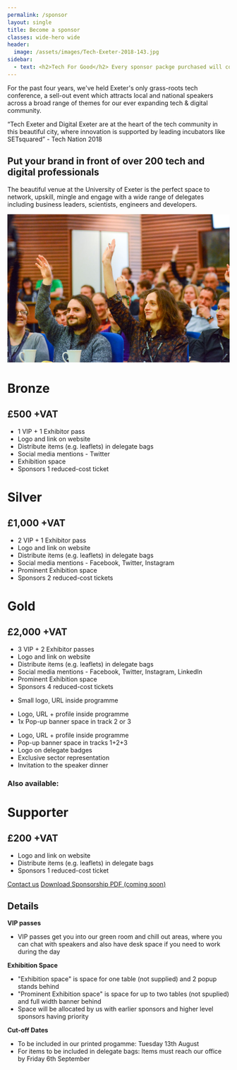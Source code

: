 ```yaml
---
permalink: /sponsor
layout: single
title: Become a sponsor
classes: wide-hero wide
header:
  image: /assets/images/Tech-Exeter-2018-143.jpg
sidebar:
  - text: <h2>Tech For Good</h2> Every sponsor packge purchased will contribute additional tickets into our reduced-cost ticket pool, giving students and those from low-income households easier access to our conference.
---
```


For the past four years, we've held Exeter's only grass-roots tech conference, a sell-out event which attracts local and national speakers across a broad range of themes for our ever expanding tech &amp; digital community.

<div class="notice--info">
“Tech Exeter and Digital Exeter are at
the heart of the tech community in
this beautiful city, where innovation is
supported by leading incubators like
SETsquared” - Tech Nation 2018
</div>

## Put your brand in front of over 200 tech and digital professionals
The beautiful venue at the University of Exeter is the perfect space to network, upskill, mingle and  engage with a wide range of delegates including business leaders, scientists, engineers and developers. 

<img src="/assets/images/sponsor-2.jpg">


<div class="grid-3col no-h-gutter">

<div class="notice--warning bronze">
<h1>Bronze</h1>
<h2>£500 +VAT</h2>
  <ul>
    <li>1 VIP + 1 Exhibitor pass</li>
    <li>Logo and link on website</li>
    <li>Distribute items (e.g. leaflets) in delegate bags</li>
    <li>Social media mentions - Twitter</li>
    <li>Exhibition space</li>
    <li>Sponsors 1 reduced-cost ticket</li>
  </ul>
</div>
<div class="notice silver">
<h1>Silver</h1>
<h2>£1,000 +VAT</h2>
  <ul>
    <li>2 VIP + 1 Exhibitor pass</li>
    <li>Logo and link on website</li>
    <li>Distribute items (e.g. leaflets) in delegate bags</li>
    <li>Social media mentions - Facebook, Twitter, Instagram</li>
    <li>Prominent Exhibition space</li>
    <li>Sponsors 2 reduced-cost tickets</li>
  </ul>
</div>
<div class="notice--success gold">
<h1>Gold</h1>
<h2>£2,000 +VAT</h2>
  <ul>
    <li>3 VIP + 2 Exhibitor passes</li>
    <li>Logo and link on website</li>
    <li>Distribute items (e.g. leaflets) in delegate bags</li>
    <li>Social media mentions - Facebook, Twitter, Instagram, LinkedIn</li>
    <li>Prominent Exhibition space</li>
    <li>Sponsors 4 reduced-cost tickets</li>
  </ul>
</div>

<div class="notice--warning bronze">
  <ul>
    <li>Small logo, URL inside programme</li>
  </ul>
</div>

<div class="notice silver">
  <ul>
    <li class="strong">Logo, URL + profile inside programme</li>
    <li class="strong">1x Pop-up banner space in track 2 or 3</li>
  </ul>
</div>

<div class="notice--success gold">
  <ul>
    <li class="strong">Logo, URL + profile inside programme</li>
    <li class="strong">Pop-up banner space in tracks 1+2+3</li>
    <li class="strong">Logo on delegate badges</li>
    <li class="strong">Exclusive sector representation</li>
    <li class="strong">Invitation to the speaker dinner</li>
  </ul>
</div>

</div>

<h3>Also available:</h3>

<div class="grid-3col no-h-gutter no-collapse">

<div class="notice--warning">
<h1>Supporter</h1>
<h2>£200 +VAT</h2>
  <ul>
    <li>Logo and link on website</li>
    <li>Distribute items (e.g. leaflets) in delegate bags</li>
    <li>Sponsors 1 reduced-cost ticket</li>
  </ul>
</div>
</div>


<a href="/about#contact" class="btn btn--primary">Contact us</a> <a href="#" class="btn btn--primary">Download Sponsorship PDF (coming soon)</a> 

<h2>Details</h2>

<strong>VIP passes</strong>
* VIP passes get you into our green room and chill out areas, where you can chat with speakers and also have desk space if you need to work during the day

<strong>Exhibition Space</strong>

* "Exhibition space" is space for one table (not supplied) and 2 popup stands behind
* "Prominent Exhibition space" is space for up to two tables (not spuplied) and full width banner behind
* Space will be allocated by us with earlier sponsors and higher level sponsors having priority

<strong>Cut-off Dates</strong>

* To be included in our printed progamme: Tuesday 13th August
* For items to be included in delegate bags: Items must reach our office by Friday 6th September